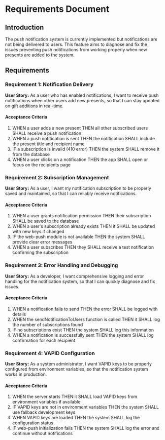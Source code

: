 # Requirements Document

## Introduction

The push notification system is currently implemented but notifications are not being delivered to users. This feature aims to diagnose and fix the issues preventing push notifications from working properly when new presents are added to the system.

## Requirements

### Requirement 1: Notification Delivery

**User Story:** As a user who has enabled notifications, I want to receive push notifications when other users add new presents, so that I can stay updated on gift additions in real-time.

#### Acceptance Criteria

1. WHEN a user adds a new present THEN all other subscribed users SHALL receive a push notification
2. WHEN a push notification is sent THEN the notification SHALL include the present title and recipient name
3. IF a subscription is invalid (410 error) THEN the system SHALL remove it from the database
4. WHEN a user clicks on a notification THEN the app SHALL open or focus on the recipients page

### Requirement 2: Subscription Management

**User Story:** As a user, I want my notification subscription to be properly saved and maintained, so that I can reliably receive notifications.

#### Acceptance Criteria

1. WHEN a user grants notification permission THEN their subscription SHALL be saved to the database
2. WHEN a user's subscription already exists THEN it SHALL be updated with new keys if changed
3. IF the web-push module is not available THEN the system SHALL provide clear error messages
4. WHEN a user subscribes THEN they SHALL receive a test notification confirming the subscription

### Requirement 3: Error Handling and Debugging

**User Story:** As a developer, I want comprehensive logging and error handling for the notification system, so that I can quickly diagnose and fix issues.

#### Acceptance Criteria

1. WHEN a notification fails to send THEN the error SHALL be logged with details
2. WHEN the sendNotificationToUsers function is called THEN it SHALL log the number of subscriptions found
3. IF no subscriptions exist THEN the system SHALL log this information
4. WHEN a notification is successfully sent THEN the system SHALL log confirmation for each recipient

### Requirement 4: VAPID Configuration

**User Story:** As a system administrator, I want VAPID keys to be properly configured from environment variables, so that the notification system works in production.

#### Acceptance Criteria

1. WHEN the server starts THEN it SHALL load VAPID keys from environment variables if available
2. IF VAPID keys are not in environment variables THEN the system SHALL use fallback development keys
3. WHEN VAPID keys are loaded THEN the system SHALL log the configuration status
4. IF web-push initialization fails THEN the system SHALL log the error and continue without notifications
